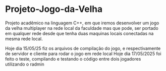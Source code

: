 # Projeto-Jogo-da-Velha
Projeto acadêmico na linguagem C++, em que iremos desenvolver um jogo da velha multiplayer na rede local da faculdade mas que pode, ser portado em qualquer rede desde que tenha duas maquinas locais conectadas na mesma rede local.

Hoje dia 15/05/25 fiz os arquivos de compilação do jogo, e respectivamente de servidor e cliente para rodar o jogo em rede local
Hoje dia 17/05/2025 foi feito o teste, compilando e testando o código entre dois jogadores utilizando o radmin 
